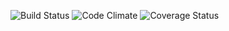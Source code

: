 ![Build Status](https://codeship.com/projects/1157a8c0-bf12-0134-d624-0ef15c5d34cb/status?branch=master)
![Code Climate](https://codeclimate.com/github/Rahul-Krishnan/food_truck_tracker.png)
![Coverage Status](https://coveralls.io/repos/Rahul-Krishnan/food_truck_tracker/badge.png)
